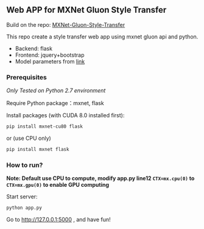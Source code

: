 ##  Web APP for MXNet Gluon Style Transfer

Build on the repo: [MXNet-Gluon-Style-Transfer](https://github.com/zhanghang1989/MXNet-Gluon-Style-Transfer)

This repo create a style transfer web app using mxnet gluon api and python.

- Backend: flask
- Frontend: jquery+bootstrap
- Model parameters from [link](https://apache-mxnet.s3-accelerate.amazonaws.com/gluon/models/21styles-32f7205c5.params)

### Prerequisites

*Only Tested on Python 2.7 environment*

Require Python package：mxnet, flask

Install packages (with CUDA 8.0 installed first):

```bash
pip install mxnet-cu80 flask
```

or (use CPU only)

```bash
pip install mxnet flask
```

### How to run?

**Note: Default use CPU to compute, modify app.py line12 `CTX=mx.cpu(0)` to `CTX=mx.gpu(0)` to enable GPU computing**

Start server:

```bash
python app.py
```

Go to http://127.0.0.1:5000 , and have fun!